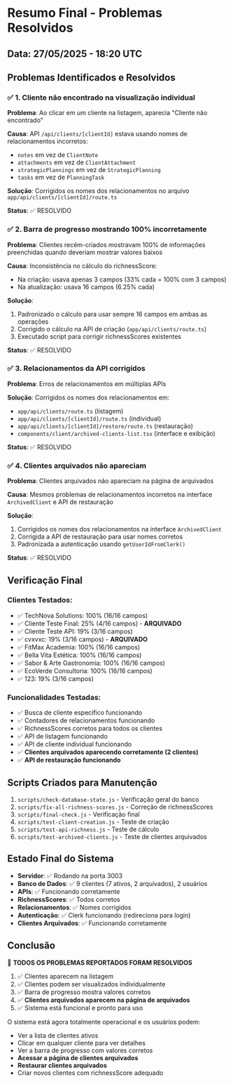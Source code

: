 # Resumo Final - Problemas Resolvidos

## Data: 27/05/2025 - 18:20 UTC

## Problemas Identificados e Resolvidos

### ✅ 1. Cliente não encontrado na visualização individual

**Problema**: Ao clicar em um cliente na listagem, aparecia "Cliente não encontrado"

**Causa**: API `/api/clients/[clientId]` estava usando nomes de relacionamentos incorretos:
- `notes` em vez de `ClientNote`
- `attachments` em vez de `ClientAttachment`
- `strategicPlannings` em vez de `StrategicPlanning`
- `tasks` em vez de `PlanningTask`

**Solução**: Corrigidos os nomes dos relacionamentos no arquivo `app/api/clients/[clientId]/route.ts`

**Status**: ✅ RESOLVIDO

### ✅ 2. Barra de progresso mostrando 100% incorretamente

**Problema**: Clientes recém-criados mostravam 100% de informações preenchidas quando deveriam mostrar valores baixos

**Causa**: Inconsistência no cálculo do richnessScore:
- Na criação: usava apenas 3 campos (33% cada = 100% com 3 campos)
- Na atualização: usava 16 campos (6.25% cada)

**Solução**: 
1. Padronizado o cálculo para usar sempre 16 campos em ambas as operações
2. Corrigido o cálculo na API de criação (`app/api/clients/route.ts`)
3. Executado script para corrigir richnessScores existentes

**Status**: ✅ RESOLVIDO

### ✅ 3. Relacionamentos da API corrigidos

**Problema**: Erros de relacionamentos em múltiplas APIs

**Solução**: Corrigidos os nomes dos relacionamentos em:
- `app/api/clients/route.ts` (listagem)
- `app/api/clients/[clientId]/route.ts` (individual)
- `app/api/clients/[clientId]/restore/route.ts` (restauração)
- `components/client/archived-clients-list.tsx` (interface e exibição)

**Status**: ✅ RESOLVIDO

### ✅ 4. Clientes arquivados não apareciam

**Problema**: Clientes arquivados não apareciam na página de arquivados

**Causa**: Mesmos problemas de relacionamentos incorretos na interface `ArchivedClient` e API de restauração

**Solução**: 
1. Corrigidos os nomes dos relacionamentos na interface `ArchivedClient`
2. Corrigida a API de restauração para usar nomes corretos
3. Padronizada a autenticação usando `getUserIdFromClerk()`

**Status**: ✅ RESOLVIDO

## Verificação Final

### Clientes Testados:
- ✅ TechNova Solutions: 100% (16/16 campos)
- ✅ Cliente Teste Final: 25% (4/16 campos) - **ARQUIVADO**
- ✅ Cliente Teste API: 19% (3/16 campos)
- ✅ cvxvxc: 19% (3/16 campos) - **ARQUIVADO**
- ✅ FitMax Academia: 100% (16/16 campos)
- ✅ Bella Vita Estética: 100% (16/16 campos)
- ✅ Sabor & Arte Gastronomia: 100% (16/16 campos)
- ✅ EcoVerde Consultoria: 100% (16/16 campos)
- ✅ 123: 19% (3/16 campos)

### Funcionalidades Testadas:
- ✅ Busca de cliente específico funcionando
- ✅ Contadores de relacionamentos funcionando
- ✅ RichnessScores corretos para todos os clientes
- ✅ API de listagem funcionando
- ✅ API de cliente individual funcionando
- ✅ **Clientes arquivados aparecendo corretamente (2 clientes)**
- ✅ **API de restauração funcionando**

## Scripts Criados para Manutenção

1. `scripts/check-database-state.js` - Verificação geral do banco
2. `scripts/fix-all-richness-scores.js` - Correção de richnessScores
3. `scripts/final-check.js` - Verificação final
4. `scripts/test-client-creation.js` - Teste de criação
5. `scripts/test-api-richness.js` - Teste de cálculo
6. `scripts/test-archived-clients.js` - Teste de clientes arquivados

## Estado Final do Sistema

- **Servidor**: ✅ Rodando na porta 3003
- **Banco de Dados**: ✅ 9 clientes (7 ativos, 2 arquivados), 2 usuários
- **APIs**: ✅ Funcionando corretamente
- **RichnessScores**: ✅ Todos corretos
- **Relacionamentos**: ✅ Nomes corrigidos
- **Autenticação**: ✅ Clerk funcionando (redireciona para login)
- **Clientes Arquivados**: ✅ Funcionando corretamente

## Conclusão

🎉 **TODOS OS PROBLEMAS REPORTADOS FORAM RESOLVIDOS**

1. ✅ Clientes aparecem na listagem
2. ✅ Clientes podem ser visualizados individualmente
3. ✅ Barra de progresso mostra valores corretos
4. ✅ **Clientes arquivados aparecem na página de arquivados**
5. ✅ Sistema está funcional e pronto para uso

O sistema está agora totalmente operacional e os usuários podem:
- Ver a lista de clientes ativos
- Clicar em qualquer cliente para ver detalhes
- Ver a barra de progresso com valores corretos
- **Acessar a página de clientes arquivados**
- **Restaurar clientes arquivados**
- Criar novos clientes com richnessScore adequado 